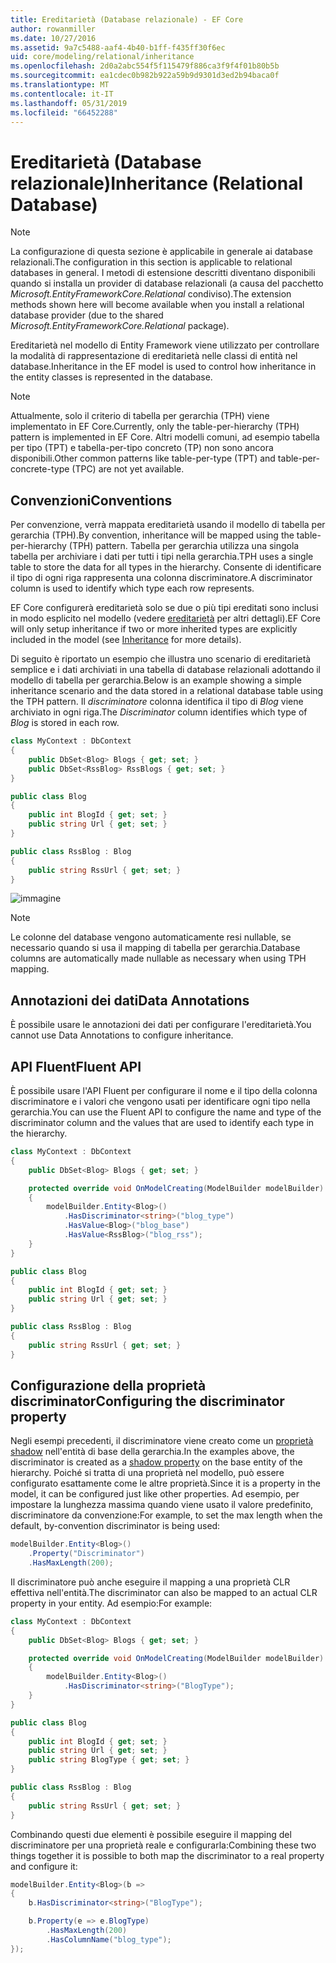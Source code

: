 ```yaml
---
title: Ereditarietà (Database relazionale) - EF Core
author: rowanmiller
ms.date: 10/27/2016
ms.assetid: 9a7c5488-aaf4-4b40-b1ff-f435ff30f6ec
uid: core/modeling/relational/inheritance
ms.openlocfilehash: 2d0a2abc554f5f115479f886ca3f9f4f01b80b5b
ms.sourcegitcommit: ea1cdec0b982b922a59b9d9301d3ed2b94baca0f
ms.translationtype: MT
ms.contentlocale: it-IT
ms.lasthandoff: 05/31/2019
ms.locfileid: "66452288"
---
```

# <a name="inheritance-relational-database"></a><span data-ttu-id="a7f4c-102">Ereditarietà (Database relazionale)</span><span class="sxs-lookup"><span data-stu-id="a7f4c-102">Inheritance (Relational Database)</span></span>

> [!NOTE]  
> <span data-ttu-id="a7f4c-103">La configurazione di questa sezione è applicabile in generale ai database relazionali.</span><span class="sxs-lookup"><span data-stu-id="a7f4c-103">The configuration in this section is applicable to relational databases in general.</span></span> <span data-ttu-id="a7f4c-104">I metodi di estensione descritti diventano disponibili quando si installa un provider di database relazionali (a causa del pacchetto *Microsoft.EntityFrameworkCore.Relational* condiviso).</span><span class="sxs-lookup"><span data-stu-id="a7f4c-104">The extension methods shown here will become available when you install a relational database provider (due to the shared *Microsoft.EntityFrameworkCore.Relational* package).</span></span>

<span data-ttu-id="a7f4c-105">Ereditarietà nel modello di Entity Framework viene utilizzato per controllare la modalità di rappresentazione di ereditarietà nelle classi di entità nel database.</span><span class="sxs-lookup"><span data-stu-id="a7f4c-105">Inheritance in the EF model is used to control how inheritance in the entity classes is represented in the database.</span></span>

> [!NOTE]  
> <span data-ttu-id="a7f4c-106">Attualmente, solo il criterio di tabella per gerarchia (TPH) viene implementato in EF Core.</span><span class="sxs-lookup"><span data-stu-id="a7f4c-106">Currently, only the table-per-hierarchy (TPH) pattern is implemented in EF Core.</span></span> <span data-ttu-id="a7f4c-107">Altri modelli comuni, ad esempio tabella per tipo (TPT) e tabella-per-tipo concreto (TP) non sono ancora disponibili.</span><span class="sxs-lookup"><span data-stu-id="a7f4c-107">Other common patterns like table-per-type (TPT) and table-per-concrete-type (TPC) are not yet available.</span></span>

## <a name="conventions"></a><span data-ttu-id="a7f4c-108">Convenzioni</span><span class="sxs-lookup"><span data-stu-id="a7f4c-108">Conventions</span></span>

<span data-ttu-id="a7f4c-109">Per convenzione, verrà mappata ereditarietà usando il modello di tabella per gerarchia (TPH).</span><span class="sxs-lookup"><span data-stu-id="a7f4c-109">By convention, inheritance will be mapped using the table-per-hierarchy (TPH) pattern.</span></span> <span data-ttu-id="a7f4c-110">Tabella per gerarchia utilizza una singola tabella per archiviare i dati per tutti i tipi nella gerarchia.</span><span class="sxs-lookup"><span data-stu-id="a7f4c-110">TPH uses a single table to store the data for all types in the hierarchy.</span></span> <span data-ttu-id="a7f4c-111">Consente di identificare il tipo di ogni riga rappresenta una colonna discriminatore.</span><span class="sxs-lookup"><span data-stu-id="a7f4c-111">A discriminator column is used to identify which type each row represents.</span></span>

<span data-ttu-id="a7f4c-112">EF Core configurerà ereditarietà solo se due o più tipi ereditati sono inclusi in modo esplicito nel modello (vedere [ereditarietà](../inheritance.md) per altri dettagli).</span><span class="sxs-lookup"><span data-stu-id="a7f4c-112">EF Core will only setup inheritance if two or more inherited types are explicitly included in the model (see [Inheritance](../inheritance.md) for more details).</span></span>

<span data-ttu-id="a7f4c-113">Di seguito è riportato un esempio che illustra uno scenario di ereditarietà semplice e i dati archiviati in una tabella di database relazionali adottando il modello di tabella per gerarchia.</span><span class="sxs-lookup"><span data-stu-id="a7f4c-113">Below is an example showing a simple inheritance scenario and the data stored in a relational database table using the TPH pattern.</span></span> <span data-ttu-id="a7f4c-114">Il *discriminatore* colonna identifica il tipo di *Blog* viene archiviato in ogni riga.</span><span class="sxs-lookup"><span data-stu-id="a7f4c-114">The *Discriminator* column identifies which type of *Blog* is stored in each row.</span></span>

<!-- [!code-csharp[Main](samples/core/relational/Modeling/Conventions/Samples/InheritanceDbSets.cs)] -->
``` csharp
class MyContext : DbContext
{
    public DbSet<Blog> Blogs { get; set; }
    public DbSet<RssBlog> RssBlogs { get; set; }
}

public class Blog
{
    public int BlogId { get; set; }
    public string Url { get; set; }
}

public class RssBlog : Blog
{
    public string RssUrl { get; set; }
}
```

![immagine](_static/inheritance-tph-data.png)

>[!NOTE]
> <span data-ttu-id="a7f4c-116">Le colonne del database vengono automaticamente resi nullable, se necessario quando si usa il mapping di tabella per gerarchia.</span><span class="sxs-lookup"><span data-stu-id="a7f4c-116">Database columns are automatically made nullable as necessary when using TPH mapping.</span></span>

## <a name="data-annotations"></a><span data-ttu-id="a7f4c-117">Annotazioni dei dati</span><span class="sxs-lookup"><span data-stu-id="a7f4c-117">Data Annotations</span></span>

<span data-ttu-id="a7f4c-118">È possibile usare le annotazioni dei dati per configurare l'ereditarietà.</span><span class="sxs-lookup"><span data-stu-id="a7f4c-118">You cannot use Data Annotations to configure inheritance.</span></span>

## <a name="fluent-api"></a><span data-ttu-id="a7f4c-119">API Fluent</span><span class="sxs-lookup"><span data-stu-id="a7f4c-119">Fluent API</span></span>

<span data-ttu-id="a7f4c-120">È possibile usare l'API Fluent per configurare il nome e il tipo della colonna discriminatore e i valori che vengono usati per identificare ogni tipo nella gerarchia.</span><span class="sxs-lookup"><span data-stu-id="a7f4c-120">You can use the Fluent API to configure the name and type of the discriminator column and the values that are used to identify each type in the hierarchy.</span></span>

<!-- [!code-csharp[Main](samples/core/relational/Modeling/FluentAPI/Samples/InheritanceTPHDiscriminator.cs?highlight=7,8,9,10)] -->
``` csharp
class MyContext : DbContext
{
    public DbSet<Blog> Blogs { get; set; }

    protected override void OnModelCreating(ModelBuilder modelBuilder)
    {
        modelBuilder.Entity<Blog>()
            .HasDiscriminator<string>("blog_type")
            .HasValue<Blog>("blog_base")
            .HasValue<RssBlog>("blog_rss");
    }
}

public class Blog
{
    public int BlogId { get; set; }
    public string Url { get; set; }
}

public class RssBlog : Blog
{
    public string RssUrl { get; set; }
}
```

## <a name="configuring-the-discriminator-property"></a><span data-ttu-id="a7f4c-121">Configurazione della proprietà discriminator</span><span class="sxs-lookup"><span data-stu-id="a7f4c-121">Configuring the discriminator property</span></span>

<span data-ttu-id="a7f4c-122">Negli esempi precedenti, il discriminatore viene creato come un [proprietà shadow](xref:core/modeling/shadow-properties) nell'entità di base della gerarchia.</span><span class="sxs-lookup"><span data-stu-id="a7f4c-122">In the examples above, the discriminator is created as a [shadow property](xref:core/modeling/shadow-properties) on the base entity of the hierarchy.</span></span> <span data-ttu-id="a7f4c-123">Poiché si tratta di una proprietà nel modello, può essere configurato esattamente come le altre proprietà.</span><span class="sxs-lookup"><span data-stu-id="a7f4c-123">Since it is a property in the model, it can be configured just like other properties.</span></span> <span data-ttu-id="a7f4c-124">Ad esempio, per impostare la lunghezza massima quando viene usato il valore predefinito, discriminatore da convenzione:</span><span class="sxs-lookup"><span data-stu-id="a7f4c-124">For example, to set the max length when the default, by-convention discriminator is being used:</span></span>

```C#
modelBuilder.Entity<Blog>()
    .Property("Discriminator")
    .HasMaxLength(200);
```

<span data-ttu-id="a7f4c-125">Il discriminatore può anche eseguire il mapping a una proprietà CLR effettiva nell'entità.</span><span class="sxs-lookup"><span data-stu-id="a7f4c-125">The discriminator can also be mapped to an actual CLR property in your entity.</span></span> <span data-ttu-id="a7f4c-126">Ad esempio:</span><span class="sxs-lookup"><span data-stu-id="a7f4c-126">For example:</span></span>
```C#
class MyContext : DbContext
{
    public DbSet<Blog> Blogs { get; set; }

    protected override void OnModelCreating(ModelBuilder modelBuilder)
    {
        modelBuilder.Entity<Blog>()
            .HasDiscriminator<string>("BlogType");
    }
}

public class Blog
{
    public int BlogId { get; set; }
    public string Url { get; set; }
    public string BlogType { get; set; }
}

public class RssBlog : Blog
{
    public string RssUrl { get; set; }
}
```

<span data-ttu-id="a7f4c-127">Combinando questi due elementi è possibile eseguire il mapping del discriminatore per una proprietà reale e configurarla:</span><span class="sxs-lookup"><span data-stu-id="a7f4c-127">Combining these two things together it is possible to both map the discriminator to a real property and configure it:</span></span>
```C#
modelBuilder.Entity<Blog>(b =>
{
    b.HasDiscriminator<string>("BlogType");

    b.Property(e => e.BlogType)
        .HasMaxLength(200)
        .HasColumnName("blog_type");
});
```
